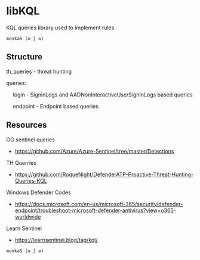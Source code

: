# libKQL

KQL queries library used to implement rules.

```
monkaS (ʘ ʖ̯ ʘ)
```


## Structure

th_queries - threat hunting

queries:

 &emsp; login - SigninLogs and AADNonInteractiveUserSignInLogs based queries
  
  &emsp; endpoint - Endpoint based queries

## Resources

OG sentinel queries
- https://github.com/Azure/Azure-Sentinel/tree/master/Detections

TH Querries
- https://github.com/RoqueNight/DefenderATP-Proactive-Threat-Hunting-Queries-KQL

Windows Defender Codes
- https://docs.microsoft.com/en-us/microsoft-365/security/defender-endpoint/troubleshoot-microsoft-defender-antivirus?view=o365-worldwide

Learn Sentinel
- https://learnsentinel.blog/tag/kql/

```
monkaS (ʘ ʖ̯ ʘ)
```
